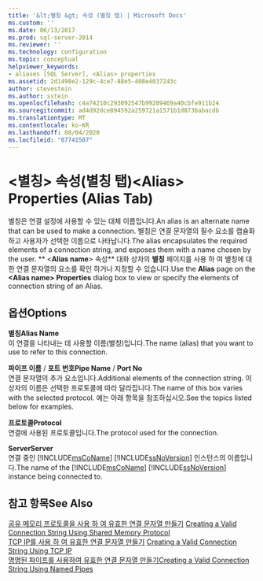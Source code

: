 ```yaml
---
title: '&lt;별칭 &gt; 속성 (별칭 탭) | Microsoft Docs'
ms.custom: ''
ms.date: 06/13/2017
ms.prod: sql-server-2014
ms.reviewer: ''
ms.technology: configuration
ms.topic: conceptual
helpviewer_keywords:
- aliases [SQL Server], <Alias> properties
ms.assetid: 2d1498e2-129c-4ce7-88e5-408e4037243c
author: stevestein
ms.author: sstein
ms.openlocfilehash: c4a74210c293092547b99289469a40cbfe911b24
ms.sourcegitcommit: ad4d92dce894592a259721a1571b1d8736abacdb
ms.translationtype: MT
ms.contentlocale: ko-KR
ms.lasthandoff: 08/04/2020
ms.locfileid: "87741507"
---
```

# <a name="ltaliasgt-properties-alias-tab"></a><span data-ttu-id="5e90e-102">&lt;별칭&gt; 속성(별칭 탭)</span><span class="sxs-lookup"><span data-stu-id="5e90e-102">&lt;Alias&gt; Properties (Alias Tab)</span></span>
  <span data-ttu-id="5e90e-103">별칭은 연결 설정에 사용할 수 있는 대체 이름입니다.</span><span class="sxs-lookup"><span data-stu-id="5e90e-103">An alias is an alternate name that can be used to make a connection.</span></span> <span data-ttu-id="5e90e-104">별칭은 연결 문자열의 필수 요소를 캡슐화하고 사용자가 선택한 이름으로 나타납니다.</span><span class="sxs-lookup"><span data-stu-id="5e90e-104">The alias encapsulates the required elements of a connection string, and exposes them with a name chosen by the user.</span></span> <span data-ttu-id="5e90e-105">\*\* \<**Alias name**> 속성\*\* 대화 상자의 **별칭** 페이지를 사용 하 여 별칭에 대 한 연결 문자열의 요소를 확인 하거나 지정할 수 있습니다.</span><span class="sxs-lookup"><span data-stu-id="5e90e-105">Use the **Alias** page on the **\<**Alias name**> Properties** dialog box to view or specify the elements of connection string of an Alias.</span></span>  
  
## <a name="options"></a><span data-ttu-id="5e90e-106">옵션</span><span class="sxs-lookup"><span data-stu-id="5e90e-106">Options</span></span>  
 <span data-ttu-id="5e90e-107">**별칭**</span><span class="sxs-lookup"><span data-stu-id="5e90e-107">**Alias Name**</span></span>  
 <span data-ttu-id="5e90e-108">이 연결을 나타내는 데 사용할 이름(별칭)입니다.</span><span class="sxs-lookup"><span data-stu-id="5e90e-108">The name (alias) that you want to use to refer to this connection.</span></span>  
  
 <span data-ttu-id="5e90e-109">**파이프 이름** / **포트 번호**</span><span class="sxs-lookup"><span data-stu-id="5e90e-109">**Pipe Name** / **Port No**</span></span>  
 <span data-ttu-id="5e90e-110">연결 문자열의 추가 요소입니다.</span><span class="sxs-lookup"><span data-stu-id="5e90e-110">Additional elements of the connection string.</span></span> <span data-ttu-id="5e90e-111">이 상자의 이름은 선택한 프로토콜에 따라 달라집니다.</span><span class="sxs-lookup"><span data-stu-id="5e90e-111">The name of this box varies with the selected protocol.</span></span> <span data-ttu-id="5e90e-112">예는 아래 항목을 참조하십시오.</span><span class="sxs-lookup"><span data-stu-id="5e90e-112">See the topics listed below for examples.</span></span>  
  
 <span data-ttu-id="5e90e-113">**프로토콜**</span><span class="sxs-lookup"><span data-stu-id="5e90e-113">**Protocol**</span></span>  
 <span data-ttu-id="5e90e-114">연결에 사용된 프로토콜입니다.</span><span class="sxs-lookup"><span data-stu-id="5e90e-114">The protocol used for the connection.</span></span>  
  
 <span data-ttu-id="5e90e-115">**Server**</span><span class="sxs-lookup"><span data-stu-id="5e90e-115">**Server**</span></span>  
 <span data-ttu-id="5e90e-116">연결 중인 [!INCLUDE[msCoName](../../includes/msconame-md.md)] [!INCLUDE[ssNoVersion](../../includes/ssnoversion-md.md)] 인스턴스의 이름입니다.</span><span class="sxs-lookup"><span data-stu-id="5e90e-116">The name of the [!INCLUDE[msCoName](../../includes/msconame-md.md)] [!INCLUDE[ssNoVersion](../../includes/ssnoversion-md.md)] instance being connected to.</span></span>  
  
## <a name="see-also"></a><span data-ttu-id="5e90e-117">참고 항목</span><span class="sxs-lookup"><span data-stu-id="5e90e-117">See Also</span></span>  
 <span data-ttu-id="5e90e-118">[공유 메모리 프로토콜을 사용 하 여 유효한 연결 문자열 만들기](../../../2014/tools/configuration-manager/creating-a-valid-connection-string-using-shared-memory-protocol.md) </span><span class="sxs-lookup"><span data-stu-id="5e90e-118">[Creating a Valid Connection String Using Shared Memory Protocol](../../../2014/tools/configuration-manager/creating-a-valid-connection-string-using-shared-memory-protocol.md) </span></span>  
 <span data-ttu-id="5e90e-119">[TCP IP를 사용 하 여 유효한 연결 문자열 만들기](../../../2014/tools/configuration-manager/creating-a-valid-connection-string-using-tcp-ip.md) </span><span class="sxs-lookup"><span data-stu-id="5e90e-119">[Creating a Valid Connection String Using TCP IP](../../../2014/tools/configuration-manager/creating-a-valid-connection-string-using-tcp-ip.md) </span></span>  
 [<span data-ttu-id="5e90e-120">명명된 파이프를 사용하여 유효한 연결 문자열 만들기</span><span class="sxs-lookup"><span data-stu-id="5e90e-120">Creating a Valid Connection String Using Named Pipes</span></span>](../../../2014/tools/configuration-manager/creating-a-valid-connection-string-using-named-pipes.md)  
  
  

